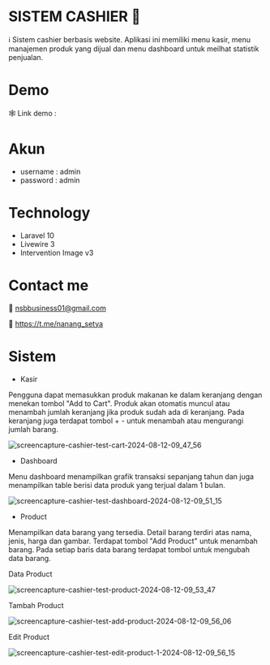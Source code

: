 # SISTEM CASHIER 🏪
ℹ️ Sistem cashier berbasis website. Aplikasi ini memiliki menu kasir, menu manajemen produk yang dijual dan menu dashboard untuk meilhat statistik penjualan.

# Demo
🕸️ Link demo :

# Akun 
- username : admin
- password : admin

# Technology
- Laravel 10
- Livewire 3
- Intervention Image v3

# Contact me
📧 nsbbusiness01@gmail.com

💬 https://t.me/nanang_setya

# Sistem

- Kasir

Pengguna dapat memasukkan produk makanan ke dalam keranjang dengan menekan tombol "Add to Cart". Produk akan otomatis muncul atau menambah jumlah keranjang jika produk sudah ada di keranjang. Pada keranjang juga terdapat tombol + - untuk menambah atau mengurangi jumlah barang.

![screencapture-cashier-test-cart-2024-08-12-09_47_56](https://github.com/user-attachments/assets/094852a8-595b-4f0e-ae29-692d14cba9d7)

- Dashboard

Menu dashboard menampilkan grafik transaksi sepanjang tahun dan juga menampilkan table berisi data produk yang terjual dalam 1 bulan.

![screencapture-cashier-test-dashboard-2024-08-12-09_51_15](https://github.com/user-attachments/assets/67514c9b-65f1-4c68-af2b-1d95026491f7)

- Product

Menampilkan data barang yang tersedia. Detail barang terdiri atas nama, jenis, harga dan gambar. Terdapat tombol "Add Product" untuk menambah barang. Pada setiap baris data barang terdapat tombol untuk mengubah data barang.

Data Product

![screencapture-cashier-test-product-2024-08-12-09_53_47](https://github.com/user-attachments/assets/bfe8ee00-c3f1-4d62-83c2-255899d21b5f)

Tambah Product

![screencapture-cashier-test-add-product-2024-08-12-09_56_06](https://github.com/user-attachments/assets/7a80b563-60f5-4a37-8161-befb94a67b55)

Edit Product

![screencapture-cashier-test-edit-product-1-2024-08-12-09_56_15](https://github.com/user-attachments/assets/dbddc44c-2de3-4b7d-878c-3fc1898ae840)